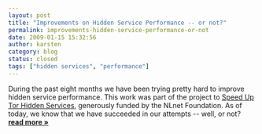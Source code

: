 ```yaml
---
layout: post
title: "Improvements on Hidden Service Performance -- or not?"
permalink: improvements-hidden-service-performance-or-not
date: 2009-01-15 15:32:56
author: karsten
category: blog
status: closed
tags: ["hidden services", "performance"]
---
```


During the past eight months we have been trying pretty hard to improve hidden service performance. This work was part of the project to [Speed Up Tor Hidden Services](https://www.torproject.org/projects/hidserv.html), generously funded by the NLnet Foundation. As of today, we know that we have succeeded in our attempts -- well, or not? [**read more »**](https://blog.torproject.org/blog/improvements-hidden-service-performance-or-not%3F)
